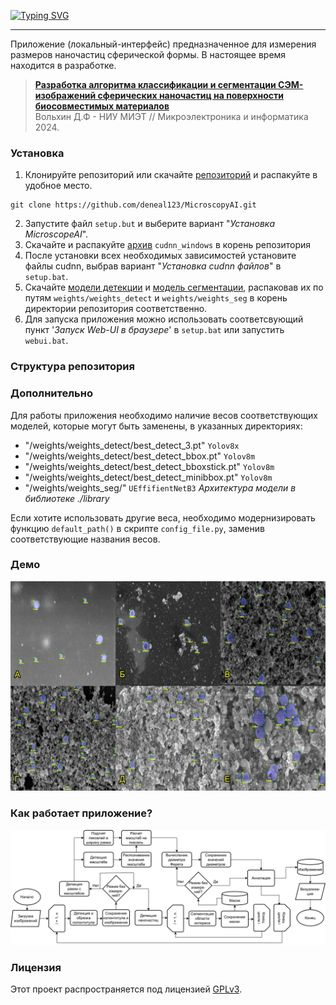 <a href="https://git.io/typing-svg"><img src="https://readme-typing-svg.herokuapp.com?font=Fira+Code&weight=100&size=32&pause=1000&center=true&vCenter=true&multiline=true&repeat=false&random=false&width=950&lines=MicroscopeAI" alt="Typing SVG" /></a>

---

Приложение (локальный-интерфейс) предназначенное для измерения размеров наночастиц сферической формы.
В настоящее время находится в разработке.


> [**Разработка алгоритма классификации и сегментации
> СЭМ-изображений сферических наночастиц на поверхности биосовместимых
> материалов**](https://miet.ru/upload/content/conference/2024/programma_microel_2024.pdf)           
> Вольхин Д.Ф - НИУ МИЭТ // Микроэлектроника и информатика 2024.


### Установка

1. Клонируйте репозиторий
или скачайте [репозиторий](https://github.com/deneal123/MicroscopeAI/archive/refs/heads/master.zip)
и распакуйте в удобное место.
```
git clone https://github.com/deneal123/MicroscopyAI.git
```
2. Запустите файл `setup.but` и выберите вариант "*Установка MicroscopeAI*".
3. Скачайте и распакуйте [архив](https://disk.yandex.ru/d/) `cudnn_windows` в корень репозитория 
4. После установки всех необходимых зависимостей установите файлы cudnn, выбрав вариант "*Установка cudnn файлов*"
в `setup.bat`.
5. Скачайте [модели детекции](https://disk.yandex.ru/d/) и
[модель сегментации](https://disk.yandex.ru/d/), распаковав их по путям `weights/weights_detect`
и `weights/weights_seg` в корень директории репозитория соответственно.
6. Для запуска приложения можно использовать соответсвующий пункт '*Запуск Web-UI в браузере*'
в `setup.bat` или запустить `webui.bat`.



### Структура репозитория





### Дополнительно

Для работы приложения необходимо наличие весов соответствующих моделей, которые могут быть заменены,
в указанных директориях:

- "/weights/weights_detect/best_detect_3.pt" `Yolov8x`
- "/weights/weights_detect/best_detect_bbox.pt" `Yolov8m`
- "/weights/weights_detect/best_detect_bboxstick.pt" `Yolov8m`
- "/weights/weights_detect/best_detect_minibbox.pt" `Yolov8m` 
- "/weights/weights_seg/" `UEffifientNetB3` *Архитектура модели в библиотеке ./library*


Если хотите использовать другие веса, необходимо модернизировать функцию `default_path()`
в скрипте `config_file.py`, заменив соответствующие названия весов.



### Демо

![Пример работы алгоритма](/img/combined_image_res_algoritm.jpg)


### Как работает приложение?

![Блокс схема алгоритма](/img/BlokShema.svg)


### Лицензия

Этот проект распространяется под лицензией [GPLv3](LICENSE).
